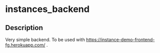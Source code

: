 # instances_backend

## Description

Very simple backend. To be used with https://instance-demo-frontend-fg.herokuapp.com/ .
